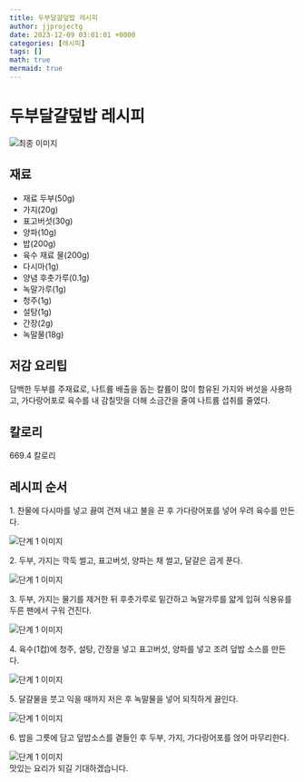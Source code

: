 ```yaml
---
title: 두부달걀덮밥 레시피
author: jjprojectg
date: 2023-12-09 03:01:01 +0000
categories: [레시피]
tags: []
math: true
mermaid: true
---
```

<meta name="og:type" content="website"/>
<meta charset="UTF-8"/>
<div class="header">
  <h1>두부달걀덮밥 레시피</h1>
</div>

<div class="container my-4">
  <div class="row">
    <div class="col-12 col-md-6">
      <div class="recipe-image">
        <img src="http://www.foodsafetykorea.go.kr/uploadimg/cook/10_00231_2.png" class="step-image" alt="최종 이미지"/>
      </div>
    </div>
    <div class="col-12 col-md-6">
      <div class="ingredients">
        <h2>재료</h2>
        <ul class="card">
          <li> 재료 두부(50g) </li>
          <li>  가지(20g) </li>
          <li>  표고버섯(30g) </li>
          <li>  양파(10g) </li>
          <li> 밥(200g) </li>
          <li> 육수 재료 물(200g) </li>
          <li>  다시마(1g) </li>
          <li> 양념 후춧가루(0.1g) </li>
          <li>  녹말가루(1g) </li>
          <li>  청주(1g) </li>
          <li>  설탕(1g) </li>
          <li>  간장(2g) </li>
          <li>  녹말물(18g) </li>
</ul>
      </div>
    </div>
    <div class="col-12 col-md-6">
      <div class="ingredients">
        <h2>저감 요리팁</h2>
        <div class="card"> 
          <p>
            담백한 두부를 주재료로, 나트륨 배출을 돕는 칼륨이 많이 함유된 가지와 버섯을 사용하고,
가다랑어포로 육수를 내 감칠맛을 더해 소금간을 줄여 나트륨 섭취를 줄였다.
          </p>
        </div>
      </div>
      <div class="ingredients">
        <h2>칼로리</h2>
        <div class="card"> 
          <p>
            669.4 칼로리
          </p>
        </div>
      </div>
    </div>
  </div>

  <h2 class="my-4">레시피 순서</h2>
  <div class="card recipe-card">
    <div class="card-body recipe-step">
      <p class="card-text step-description">1. 찬물에 다시마를 넣고 끓여 건져
내고 불을 끈 후 가다랑어포를
넣어 우려 육수를 만든다.</p>
      <img src="http://www.foodsafetykorea.go.kr/uploadimg/cook/20_00231_1.png" alt="단계 1 이미지" class="step-image"/>
    </div>
  </div>
  <div class="card recipe-card">
    <div class="card-body recipe-step">
      <p class="card-text step-description">2. 두부, 가지는 깍둑 썰고, 표고버섯,
양파는 채 썰고, 달걀은 곱게 푼다.</p>
      <img src="http://www.foodsafetykorea.go.kr/uploadimg/cook/20_00231_2.png" alt="단계 1 이미지" class="step-image"/>
    </div>
  </div>
  <div class="card recipe-card">
    <div class="card-body recipe-step">
      <p class="card-text step-description">3. 두부, 가지는 물기를 제거한 뒤
후춧가루로 밑간하고 녹말가루를
얇게 입혀 식용유를 두른 팬에서
구워 건진다.</p>
      <img src="http://www.foodsafetykorea.go.kr/uploadimg/cook/20_00231_3.png" alt="단계 1 이미지" class="step-image"/>
    </div>
  </div>
  <div class="card recipe-card">
    <div class="card-body recipe-step">
      <p class="card-text step-description">4. 육수(1컵)에 청주, 설탕, 간장을 넣고
표고버섯, 양파를 넣고 조려 덮밥
소스를 만든다.</p>
      <img src="http://www.foodsafetykorea.go.kr/uploadimg/cook/20_00231_4.png" alt="단계 1 이미지" class="step-image"/>
    </div>
  </div>
  <div class="card recipe-card">
    <div class="card-body recipe-step">
      <p class="card-text step-description">5. 달걀물을 붓고 익을 때까지 저은 후
녹말물을 넣어 되직하게 끓인다.</p>
      <img src="http://www.foodsafetykorea.go.kr/uploadimg/cook/20_00231_5.png" alt="단계 1 이미지" class="step-image"/>
    </div>
  </div>
  <div class="card recipe-card">
    <div class="card-body recipe-step">
      <p class="card-text step-description">6. 밥을 그릇에 담고 덮밥소스를
곁들인 후 두부, 가지, 가다랑어포를
얹어 마무리한다.</p>
      <img src="http://www.foodsafetykorea.go.kr/uploadimg/cook/20_00231_6.png" alt="단계 1 이미지" class="step-image"/>
    </div>
  </div>

</div>
맛있는 요리가 되길 기대하겠습니다.

